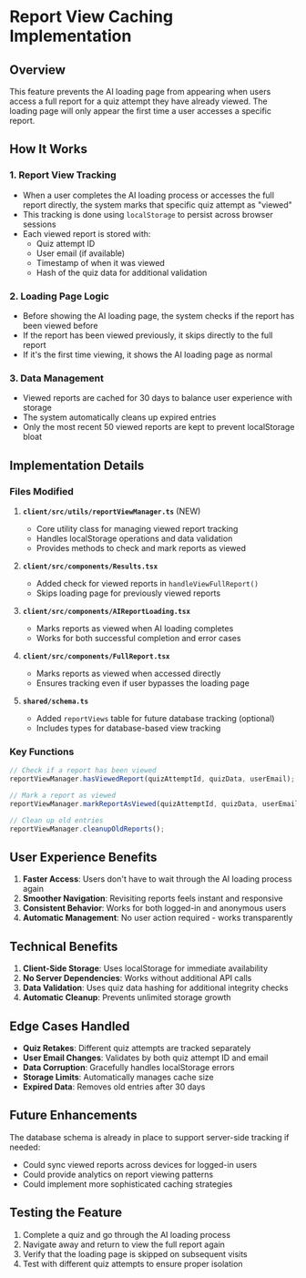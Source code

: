 # Report View Caching Implementation

## Overview

This feature prevents the AI loading page from appearing when users access a full report for a quiz attempt they have already viewed. The loading page will only appear the first time a user accesses a specific report.

## How It Works

### 1. Report View Tracking

- When a user completes the AI loading process or accesses the full report directly, the system marks that specific quiz attempt as "viewed"
- This tracking is done using `localStorage` to persist across browser sessions
- Each viewed report is stored with:
  - Quiz attempt ID
  - User email (if available)
  - Timestamp of when it was viewed
  - Hash of the quiz data for additional validation

### 2. Loading Page Logic

- Before showing the AI loading page, the system checks if the report has been viewed before
- If the report has been viewed previously, it skips directly to the full report
- If it's the first time viewing, it shows the AI loading page as normal

### 3. Data Management

- Viewed reports are cached for 30 days to balance user experience with storage
- The system automatically cleans up expired entries
- Only the most recent 50 viewed reports are kept to prevent localStorage bloat

## Implementation Details

### Files Modified

1. **`client/src/utils/reportViewManager.ts`** (NEW)
   - Core utility class for managing viewed report tracking
   - Handles localStorage operations and data validation
   - Provides methods to check and mark reports as viewed

2. **`client/src/components/Results.tsx`**
   - Added check for viewed reports in `handleViewFullReport()`
   - Skips loading page for previously viewed reports

3. **`client/src/components/AIReportLoading.tsx`**
   - Marks reports as viewed when AI loading completes
   - Works for both successful completion and error cases

4. **`client/src/components/FullReport.tsx`**
   - Marks reports as viewed when accessed directly
   - Ensures tracking even if user bypasses the loading page

5. **`shared/schema.ts`**
   - Added `reportViews` table for future database tracking (optional)
   - Includes types for database-based view tracking

### Key Functions

```typescript
// Check if a report has been viewed
reportViewManager.hasViewedReport(quizAttemptId, quizData, userEmail);

// Mark a report as viewed
reportViewManager.markReportAsViewed(quizAttemptId, quizData, userEmail);

// Clean up old entries
reportViewManager.cleanupOldReports();
```

## User Experience Benefits

1. **Faster Access**: Users don't have to wait through the AI loading process again
2. **Smoother Navigation**: Revisiting reports feels instant and responsive
3. **Consistent Behavior**: Works for both logged-in and anonymous users
4. **Automatic Management**: No user action required - works transparently

## Technical Benefits

1. **Client-Side Storage**: Uses localStorage for immediate availability
2. **No Server Dependencies**: Works without additional API calls
3. **Data Validation**: Uses quiz data hashing for additional integrity checks
4. **Automatic Cleanup**: Prevents unlimited storage growth

## Edge Cases Handled

- **Quiz Retakes**: Different quiz attempts are tracked separately
- **User Email Changes**: Validates by both quiz attempt ID and email
- **Data Corruption**: Gracefully handles localStorage errors
- **Storage Limits**: Automatically manages cache size
- **Expired Data**: Removes old entries after 30 days

## Future Enhancements

The database schema is already in place to support server-side tracking if needed:

- Could sync viewed reports across devices for logged-in users
- Could provide analytics on report viewing patterns
- Could implement more sophisticated caching strategies

## Testing the Feature

1. Complete a quiz and go through the AI loading process
2. Navigate away and return to view the full report again
3. Verify that the loading page is skipped on subsequent visits
4. Test with different quiz attempts to ensure proper isolation
